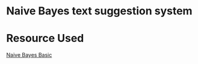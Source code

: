 # Naive Bayes text suggestion system

# Resource Used
[Naive Bayes Basic](https://www.youtube.com/watch?v=O2L2Uv9pdDA)